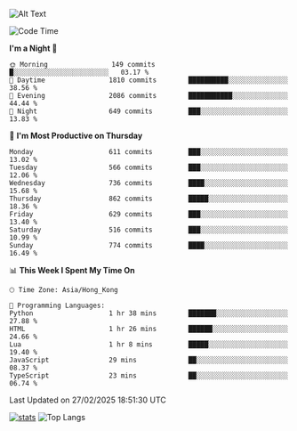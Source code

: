 ![Alt Text](https://media.tenor.com/3Gehha8RO-sAAAAC/goose-dance.gif)

<!--START_SECTION:waka-->
![Code Time](http://img.shields.io/badge/Code%20Time-413%20hrs%209%20mins-blue)

**I'm a Night 🦉** 

```text
🌞 Morning                149 commits         █░░░░░░░░░░░░░░░░░░░░░░░░   03.17 % 
🌆 Daytime                1810 commits        ██████████░░░░░░░░░░░░░░░   38.56 % 
🌃 Evening                2086 commits        ███████████░░░░░░░░░░░░░░   44.44 % 
🌙 Night                  649 commits         ███░░░░░░░░░░░░░░░░░░░░░░   13.83 % 
```
📅 **I'm Most Productive on Thursday** 

```text
Monday                   611 commits         ███░░░░░░░░░░░░░░░░░░░░░░   13.02 % 
Tuesday                  566 commits         ███░░░░░░░░░░░░░░░░░░░░░░   12.06 % 
Wednesday                736 commits         ████░░░░░░░░░░░░░░░░░░░░░   15.68 % 
Thursday                 862 commits         █████░░░░░░░░░░░░░░░░░░░░   18.36 % 
Friday                   629 commits         ███░░░░░░░░░░░░░░░░░░░░░░   13.40 % 
Saturday                 516 commits         ███░░░░░░░░░░░░░░░░░░░░░░   10.99 % 
Sunday                   774 commits         ████░░░░░░░░░░░░░░░░░░░░░   16.49 % 
```


📊 **This Week I Spent My Time On** 

```text
🕑︎ Time Zone: Asia/Hong_Kong

💬 Programming Languages: 
Python                   1 hr 38 mins        ███████░░░░░░░░░░░░░░░░░░   27.88 % 
HTML                     1 hr 26 mins        ██████░░░░░░░░░░░░░░░░░░░   24.66 % 
Lua                      1 hr 8 mins         █████░░░░░░░░░░░░░░░░░░░░   19.40 % 
JavaScript               29 mins             ██░░░░░░░░░░░░░░░░░░░░░░░   08.37 % 
TypeScript               23 mins             ██░░░░░░░░░░░░░░░░░░░░░░░   06.74 % 
```


 Last Updated on 27/02/2025 18:51:30 UTC
<!--END_SECTION:waka-->
[![stats](https://github-readme-stats-rose-phi.vercel.app/api?username=jxncted&count_private=true)](https://github.com/jxncted/github-readme-stats)
![Top Langs](https://github-readme-stats-rose-phi.vercel.app/api/top-langs/?username=jxncted\&layout=compact&hide=c,assembly,jupyter%20notebook)
